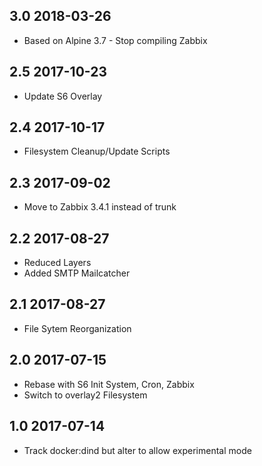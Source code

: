 ## 3.0 2018-03-26 <dave at tiredofit dot ca>

* Based on Alpine 3.7 - Stop compiling Zabbix

## 2.5 2017-10-23 <dave at tiredofit dot ca>

* Update S6 Overlay

## 2.4 2017-10-17 <dave at tiredofit dot ca>

* Filesystem Cleanup/Update Scripts

## 2.3 2017-09-02 <dave at tiredofit dot ca>

* Move to Zabbix 3.4.1 instead of trunk

## 2.2 2017-08-27 <dave at tiredofit dot ca>

* Reduced Layers
* Added SMTP Mailcatcher

## 2.1 2017-08-27 <dave at tiredofit dot ca>

* File Sytem Reorganization

## 2.0 2017-07-15 <dave at tiredofit dot ca>

* Rebase with S6 Init System, Cron, Zabbix
* Switch to overlay2 Filesystem

## 1.0 2017-07-14 <dave at tiredofit dot ca>

* Track docker:dind but alter to allow experimental mode
